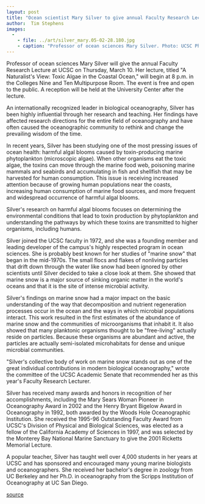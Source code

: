 ```yaml
---
layout: post
title: "Ocean scientist Mary Silver to give annual Faculty Research Lecture on March 10"
author:  Tim Stephens
images:
  -
    - file: ../art/silver_mary.05-02-28.180.jpg
    - caption: "Professor of ocean sciences Mary Silver. Photo: UCSC Photo Services"
---
```


Professor of ocean sciences Mary Silver will give the annual Faculty Research Lecture at UCSC on Thursday, March 10. Her lecture, titled "A Naturalist's View: Toxic Algae in the Coastal Ocean," will begin at 8 p.m. in the Colleges Nine and Ten Multipurpose Room. The event is free and open to the public. A reception will be held at the University Center after the lecture.

An internationally recognized leader in biological oceanography, Silver has been highly influential through her research and teaching. Her findings have affected research directions for the entire field of oceanography and have often caused the oceanographic community to rethink and change the prevailing wisdom of the time.  

In recent years, Silver has been studying one of the most pressing issues of ocean health: harmful algal blooms caused by toxin-producing marine phytoplankton (microscopic algae). When other organisms eat the toxic algae, the toxins can move through the marine food web, poisoning marine mammals and seabirds and accumulating in fish and shellfish that may be harvested for human consumption. This issue is receiving increased attention because of growing human populations near the coasts, increasing human consumption of marine food sources, and more frequent and widespread occurrence of harmful algal blooms.   

Silver's research on harmful algal blooms focuses on determining the environmental conditions that lead to toxin production by phytoplankton and understanding the pathways by which these toxins are transmitted to higher organisms, including humans.   

Silver joined the UCSC faculty in 1972, and she was a founding member and leading developer of the campus's highly respected program in ocean sciences. She is probably best known for her studies of "marine snow" that began in the mid-1970s. The small flocs and flakes of nonliving particles that drift down through the water like snow had been ignored by other scientists until Silver decided to take a close look at them. She showed that marine snow is a major source of sinking organic matter in the world's oceans and that it is the site of intense microbial activity.   

Silver's findings on marine snow had a major impact on the basic understanding of the way that decomposition and nutrient regeneration processes occur in the ocean and the ways in which microbial populations interact. This work resulted in the first estimates of the abundance of marine snow and the communities of microorganisms that inhabit it. It also showed that many planktonic organisms thought to be "free-living" actually reside on particles. Because these organisms are abundant and active, the particles are actually semi-isolated microhabitats for dense and unique microbial communities.   

"Silver's collective body of work on marine snow stands out as one of the great individual contributions in modern biological oceanography," wrote the committee of the UCSC Academic Senate that recommended her as this year's Faculty Research Lecturer.  

Silver has received many awards and honors in recognition of her accomplishments, including the Mary Sears Woman Pioneer in Oceanography Award in 2002 and the Henry Bryant Bigelow Award in Oceanography in 1992, both awarded by the Woods Hole Oceanographic Institution. She received the 1995-96 Outstanding Faculty Award from UCSC's Division of Physical and Biological Sciences, was elected as a fellow of the California Academy of Sciences in 1997, and was selected by the Monterey Bay National Marine Sanctuary to give the 2001 Ricketts Memorial Lecture.   

A popular teacher, Silver has taught well over 4,000 students in her years at UCSC and has sponsored and encouraged many young marine biologists and oceanographers. She received her bachelor's degree in zoology from UC Berkeley and her Ph.D. in oceanography from the Scripps Institution of Oceanography at UC San Diego.  

[source](http://www1.ucsc.edu/currents/04-05/03-07/silver.asp "Permalink to silver")
